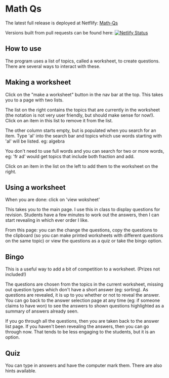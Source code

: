# Math Qs
The latest full release is deployed at Netflify: [Math-Qs](https://math-qs.netlify.app/)

Versions built from pull requests can be found here:
[![Netlify Status](https://api.netlify.com/api/v1/badges/8f8af0ad-b009-434d-842c-f2eb67127189/deploy-status)](https://app.netlify.com/sites/math-qs/deploys)

## How to use
The program uses a list of topics, called a worksheet, to create questions. There are several ways to interact with these. 

## Making a worksheet
Click on the "make a worksheet" button in the nav bar at the top. This takes you to a page with two lists.

The list on the right contains the topics that are currently in the worksheet (the notation is not very user friendly, but should make sense for now!). Click on an item in this list to remove it from the list.

The other column starts empty, but is populated when you search for an item. Type 'al' into the search bar and topics which use words starting with 'al' will be listed. eg: algebra

You don't need to use full words and you can search for two or more words, eg: 'fr ad' would get topics that include both fraction and add.

Click on an item in the list on the left to add them to the worksheet on the right.

## Using a worksheet
When you are done: click on 'view woksheet'

This takes you to the main page. I use this in class to display questions for revision. Students have a few minutes to work out the answers, then I can start revealing in which ever order I like. 

From this page: you can the change the questions, copy the questions to the clipboard (so you can make printed worksheets with different questions on the same topic) or view the questions as a quiz or take the bingo option.

## Bingo
This is a useful way to add a bit of competition to a worksheet. (Prizes not included!)

The questions are chosen from the topics in the current worksheet, missing out question types which don't have a short answer (eg: sorting). As questions are revealed, it is up to you whether or not to reveal the answer. You can go back to the answer selection page at any time (eg: if someone claims to have won) to see the answers to shown questions highlighted as a summary of answers already seen. 

 If you go through all the questions, then you are taken back to the answer list page. If you haven't been revealing the answers, then you can go through now. That tends to be less engaging to the students, but it is an option.

## Quiz
You can type in answers and have the computer mark them. There are also hints available.
